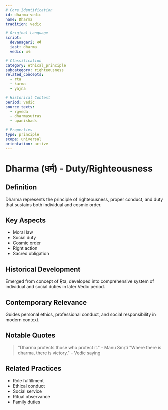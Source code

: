 ```yaml
---
# Core Identification
id: dharma-vedic
name: Dharma
tradition: vedic

# Original Language
script:
  devanagari: धर्म
  iast: dharma
  vedic: धर्मः

# Classification
category: ethical_principle
subcategory: righteousness
related_concepts:
  - rta
  - karma
  - yajna

# Historical Context
period: vedic
source_texts:
  - rgveda
  - dharmasutras
  - upanishads

# Properties
type: principle
scope: universal
orientation: active
---
```


# Dharma (धर्म) - Duty/Righteousness

## Definition
Dharma represents the principle of righteousness, proper conduct, and duty that sustains both individual and cosmic order.

## Key Aspects
- Moral law
- Social duty
- Cosmic order
- Right action
- Sacred obligation

## Historical Development
Emerged from concept of Ṛta, developed into comprehensive system of individual and social duties in later Vedic period.

## Contemporary Relevance
Guides personal ethics, professional conduct, and social responsibility in modern context.

## Notable Quotes
> "Dharma protects those who protect it." - Manu Smṛti
> "Where there is dharma, there is victory." - Vedic saying

## Related Practices
- Role fulfillment
- Ethical conduct
- Social service
- Ritual observance
- Family duties